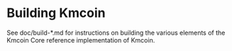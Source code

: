 Building Kmcoin
================

See doc/build-*.md for instructions on building the various
elements of the Kmcoin Core reference implementation of Kmcoin.

